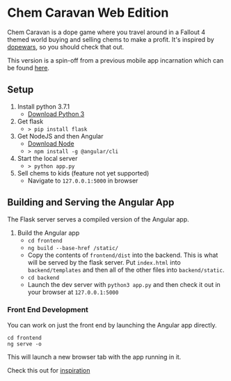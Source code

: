 # Chem Caravan Web Edition
Chem Caravan is a dope game where you travel around in a Fallout 4 themed world buying and selling chems to make a profit. It's inspired by [dopewars](http://drunkmenworkhere.org/185.php), so you should check that out.

This version is a spin-off from a previous mobile app incarnation which can be found [here](https://github.com/pmaclellan/ChemCaravan).

## Setup
1. Install python 3.7.1
    * [Download Python 3](https://www.python.org/downloads/)
1. Get flask
    * `> pip install flask`
1. Get NodeJS and then Angular
    * [Download Node](https://nodejs.org/en/)
    * `> npm install -g @angular/cli`
1. Start the local server
    * `> python app.py`
1. Sell chems to kids (feature not yet supported)
    * Navigate to `127.0.0.1:5000` in browser

## Building and Serving the Angular App
The Flask server serves a compiled version of the Angular app.
1. Build the Angular app
    * `cd frontend`
    * `ng build --base-href /static/`
    * Copy the contents of `frontend/dist` into the backend. This is what will be served by the flask server. Put `index.html` into `backend/templates` and then all of the other files into `backend/static`.
    * `cd backend`
    * Launch the dev server with `python3 app.py` and then check it out in your browser at `127.0.0.1:5000`

### Front End Development
You can work on just the front end by launching the Angular app directly.
```
cd frontend
ng serve -o
```
This will launch a new browser tab with the app running in it.


Check this out for [inspiration](http://fallout.wikia.com/wiki/Happy_Trails_Caravan_Company)